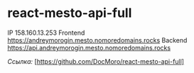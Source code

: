 # react-mesto-api-full
IP  158.160.13.253
Frontend  https://andreymorogin.mesto.nomoredomains.rocks
Backend  https://api.andreymorogin.mesto.nomoredomains.rocks

*Ссылка:* [https://github.com/DocMoro/react-mesto-api-full]
